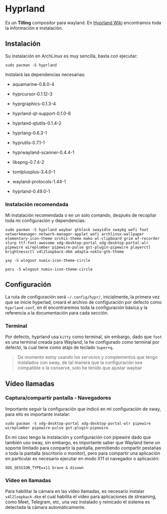 # Hyprland

Es un **Tilling** compositor para wayland. En [Hyprland Wiki](https://wiki.hyprland.org/) encontramos toda la informaciòn e instalaciòn.


## Instalación

Su instalación en ArchLinux es muy sencilla, basta con ejecutar:

```shell
sudo pacman -S hyprland 
```

Instalarà las dependencias necesarias:

- aquamarine-0.8.0-4

- hyprcursor-0.1.12-3

- hyprgraphics-0.1.3-4

- hyprland-qt-support-0.1.0-6

- hyprland-qtutils-0.1.4-2

- hyprlang-0.6.3-1

- hyprutils-0.7.1-1

- hyprwayland-scanner-0.4.4-1

- libspng-0.7.4-2

- tomlplusplus-3.4.0-1

- wayland-protocols-1.44-1

- hyprland-0.49.0-1

### Instalación recomendada

Mi instalación recomendada o en un solo comando, después de recopilar toda mi configuración y dependencias:

```shell
sudo pacman -S hyprland waybar gtklock swayidle swaybg wofi foot networkmanager network-manager-applet wofi archlinux-wallpaper elementary-icon-theme orchis-theme mako wl-clipboard grim wf-recorder slurp ttf-font-awesome xdg-desktop-portal xdg-desktop-portal-wlr pipewire wireplumber pipewire-pulse gst-plugin-pipewire playerctl brightnessctl v4l2loopback-dkm adapta-nokto-gtk-theme
```

```shell
yay -S wlogout numix-icon-theme-circle
```

```shell
paru -S wlogout numix-icon-theme-circle
```

## Configuración

La ruta de configuración será `~/.config/hypr/`, inicialmente, la primera vez que se inicie hyperlad, creará el archivo de configuración por defecto como `hyprland.conf`, en él encontraremos toda la configuración básica y la referencia a la documentación para cada sección.

### Terminal

Por defecto, hyprland usa `kitty` como terminal, sin embargo, dado que `foot` es una terminal creada para Wayland, la he configurado como terminal por defecto, la cual tiene como atajo de teclado `Super+q`.

> De momento estoy usando los servicios y complementos que tengo instalados con sway, de tal manera que la configuración sea compatible o la conserve, solo he tenido que ajustar waybar

## Vídeo llamadas

###  Captura/compartir pantalla - Navegadores

Importante seguir la configuración que indicó en mi configuración de sway, para ello es importante instalar:

```shell
sudo pacman -S xdg-desktop-portal xdg-desktop-portal-wlr pipewire wireplumber pipewire-pulse gst-plugin-pipewire
```

En mi caso tengo la instalación y configuración con pipewire dado que también uso sway, sin embargo, es importante saber que Wayland tiene un soporte limitado para compartir la pantalla, permitiendo compartir pestañas o toda la pantalla (escritorio o monitor), pero para compartir una aplicación en particular es necesario ejecutar en modo X11 el navegador o aplicación:

```shell
XDG_SESSION_TYPE=x11 brave & disown 
```
### Vídeo en llamadas

Para habilitar la cámara en las vídeo llamadas, es necesario instalar `v4l2loopback-dkm` el cual habilita el vídeo para aplicaciones de streaming, como Meet, Telegram, etc, una vez instalado y reinicado el sistema es detectada la cámara automáticamente.
